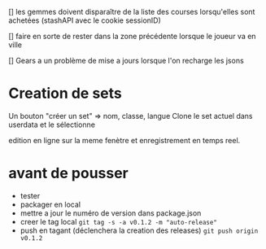 
[] les gemmes doivent disparaître de la liste des courses 
lorsqu'elles sont achetées (stashAPI avec le cookie sessionID)

[] faire en sorte de rester dans la zone précédente lorsque le joueur va en ville

[] Gears a un problème de mise a jours lorsque l'on recharge les jsons

# Creation de sets
Un bouton "créer un set" => nom, classe, langue
Clone le set actuel dans userdata et le sélectionne

edition en ligne sur la meme fenètre et enregistrement en temps reel.

# avant de pousser

* tester
* packager en local
* mettre a jour le numéro de version dans package.json
* creer le tag local 
```git tag -s -a v0.1.2 -m "auto-release"```
* push en tagant (déclenchera la creation des releases)
```git push origin v0.1.2```